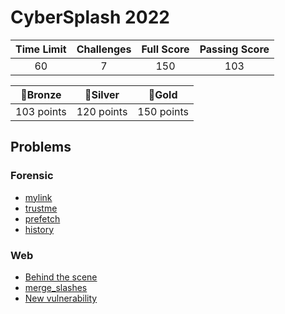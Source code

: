 # CyberSplash 2022

| Time Limit | Challenges | Full Score | Passing Score |
|:----------:|:----------:|:----------:|:-------------:|
| 60         | 7          | 150        | 103           |

|   🥉Bronze  |   🥈Silver  |    🥇Gold   |
|:----------:|:----------:|:----------:|
| 103 points | 120 points | 150 points |

## Problems
### Forensic
- [mylink]()
- [trustme]()
- [prefetch]()
- [history]()
### Web
- [Behind the scene]()
- [merge_slashes]()
- [New vulnerability]()
